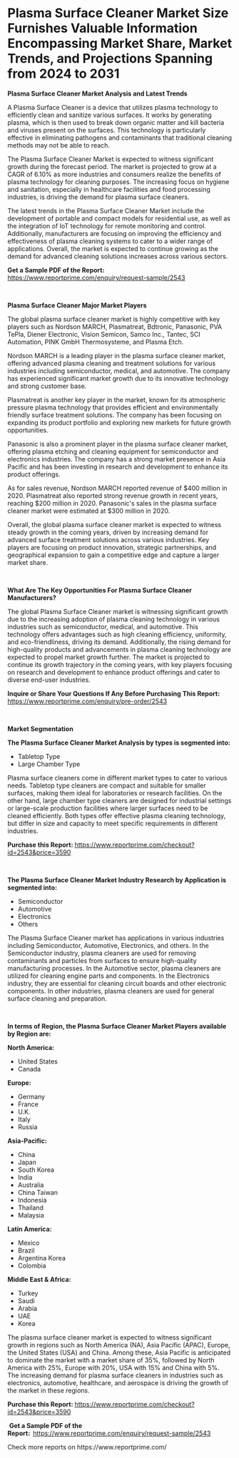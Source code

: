 <p><h1>Plasma Surface Cleaner Market Size Furnishes Valuable Information Encompassing Market Share, Market Trends, and Projections Spanning from 2024 to 2031</h1></p><p><strong>Plasma Surface Cleaner Market Analysis and Latest Trends</strong></p>
<p><p>A Plasma Surface Cleaner is a device that utilizes plasma technology to efficiently clean and sanitize various surfaces. It works by generating plasma, which is then used to break down organic matter and kill bacteria and viruses present on the surfaces. This technology is particularly effective in eliminating pathogens and contaminants that traditional cleaning methods may not be able to reach.</p><p>The Plasma Surface Cleaner Market is expected to witness significant growth during the forecast period. The market is projected to grow at a CAGR of 6.10% as more industries and consumers realize the benefits of plasma technology for cleaning purposes. The increasing focus on hygiene and sanitation, especially in healthcare facilities and food processing industries, is driving the demand for plasma surface cleaners.</p><p>The latest trends in the Plasma Surface Cleaner Market include the development of portable and compact models for residential use, as well as the integration of IoT technology for remote monitoring and control. Additionally, manufacturers are focusing on improving the efficiency and effectiveness of plasma cleaning systems to cater to a wider range of applications. Overall, the market is expected to continue growing as the demand for advanced cleaning solutions increases across various sectors.</p></p>
<p><strong>Get a Sample PDF of the Report:&nbsp;</strong> <a href="https://www.reportprime.com/enquiry/request-sample/2543">https://www.reportprime.com/enquiry/request-sample/2543</a></p>
<p>&nbsp;</p>
<p><strong>Plasma Surface Cleaner Major Market Players</strong></p>
<p><p>The global plasma surface cleaner market is highly competitive with key players such as Nordson MARCH, Plasmatreat, Bdtronic, Panasonic, PVA TePla, Diener Electronic, Vision Semicon, Samco Inc., Tantec, SCI Automation, PINK GmbH Thermosysteme, and Plasma Etch.</p><p>Nordson MARCH is a leading player in the plasma surface cleaner market, offering advanced plasma cleaning and treatment solutions for various industries including semiconductor, medical, and automotive. The company has experienced significant market growth due to its innovative technology and strong customer base.</p><p>Plasmatreat is another key player in the market, known for its atmospheric pressure plasma technology that provides efficient and environmentally friendly surface treatment solutions. The company has been focusing on expanding its product portfolio and exploring new markets for future growth opportunities.</p><p>Panasonic is also a prominent player in the plasma surface cleaner market, offering plasma etching and cleaning equipment for semiconductor and electronics industries. The company has a strong market presence in Asia Pacific and has been investing in research and development to enhance its product offerings.</p><p>As for sales revenue, Nordson MARCH reported revenue of $400 million in 2020. Plasmatreat also reported strong revenue growth in recent years, reaching $200 million in 2020. Panasonic's sales in the plasma surface cleaner market were estimated at $300 million in 2020.</p><p>Overall, the global plasma surface cleaner market is expected to witness steady growth in the coming years, driven by increasing demand for advanced surface treatment solutions across various industries. Key players are focusing on product innovation, strategic partnerships, and geographical expansion to gain a competitive edge and capture a larger market share.</p></p>
<p>&nbsp;</p>
<p><strong>What Are The Key Opportunities For Plasma Surface Cleaner Manufacturers?</strong></p>
<p><p>The global Plasma Surface Cleaner market is witnessing significant growth due to the increasing adoption of plasma cleaning technology in various industries such as semiconductor, medical, and automotive. This technology offers advantages such as high cleaning efficiency, uniformity, and eco-friendliness, driving its demand. Additionally, the rising demand for high-quality products and advancements in plasma cleaning technology are expected to propel market growth further. The market is projected to continue its growth trajectory in the coming years, with key players focusing on research and development to enhance product offerings and cater to diverse end-user industries.</p></p>
<p><strong>Inquire or Share Your Questions If Any Before Purchasing This Report:</strong> <a href="https://www.reportprime.com/enquiry/pre-order/2543">https://www.reportprime.com/enquiry/pre-order/2543</a></p>
<p>&nbsp;</p>
<p><strong>Market Segmentation</strong></p>
<p><strong>The Plasma Surface Cleaner Market Analysis by types is segmented into:</strong></p>
<p><ul><li>Tabletop Type</li><li>Large Chamber Type</li></ul></p>
<p><p>Plasma surface cleaners come in different market types to cater to various needs. Tabletop type cleaners are compact and suitable for smaller surfaces, making them ideal for laboratories or research facilities. On the other hand, large chamber type cleaners are designed for industrial settings or large-scale production facilities where larger surfaces need to be cleaned efficiently. Both types offer effective plasma cleaning technology, but differ in size and capacity to meet specific requirements in different industries.</p></p>
<p><strong>Purchase this Report:&nbsp;</strong><a href="https://www.reportprime.com/checkout?id=2543&price=3590">https://www.reportprime.com/checkout?id=2543&price=3590</a></p>
<p>&nbsp;</p>
<p><strong>The Plasma Surface Cleaner Market Industry Research by Application is segmented into:</strong></p>
<p><ul><li>Semiconductor</li><li>Automotive</li><li>Electronics</li><li>Others</li></ul></p>
<p><p>The Plasma Surface Cleaner market has applications in various industries including Semiconductor, Automotive, Electronics, and others. In the Semiconductor industry, plasma cleaners are used for removing contaminants and particles from surfaces to ensure high-quality manufacturing processes. In the Automotive sector, plasma cleaners are utilized for cleaning engine parts and components. In the Electronics industry, they are essential for cleaning circuit boards and other electronic components. In other industries, plasma cleaners are used for general surface cleaning and preparation.</p></p>
<p>&nbsp;</p>
<p><strong>In terms of Region, the Plasma Surface Cleaner Market Players available by Region are:</strong></p>
<p>
    <p> <strong> North America: </strong>
        <ul>
            <li>United States</li>
            <li>Canada</li>
        </ul>
        </p> 
    <p> <strong> Europe: </strong>
        <ul>
            <li>Germany</li>
            <li>France</li>
            <li>U.K.</li>
            <li>Italy</li>
            <li>Russia</li>
        </ul>
        </p> 
    <p> <strong> Asia-Pacific: </strong>
        <ul>
            <li>China</li>
            <li>Japan</li>
            <li>South Korea</li>
            <li>India</li>
            <li>Australia</li>
            <li>China Taiwan</li>
            <li>Indonesia</li>
            <li>Thailand</li>
            <li>Malaysia</li>
        </ul>
        </p> 
    <p> <strong> Latin America: </strong>
        <ul>
            <li>Mexico</li>
            <li>Brazil</li>
            <li>Argentina Korea</li>
            <li>Colombia</li>
        </ul>
        </p> 
    <p> <strong> Middle East & Africa: </strong>
        <ul>
            <li>Turkey</li>
            <li>Saudi</li>
            <li>Arabia</li>
            <li>UAE</li>
            <li>Korea</li>
        </ul>
    </p>
    </p>
<p><p>The plasma surface cleaner market is expected to witness significant growth in regions such as North America (NA), Asia Pacific (APAC), Europe, the United States (USA) and China. Among these, Asia Pacific is anticipated to dominate the market with a market share of 35%, followed by North America with 25%, Europe with 20%, USA with 15% and China with 5%. The increasing demand for plasma surface cleaners in industries such as electronics, automotive, healthcare, and aerospace is driving the growth of the market in these regions.</p></p>
<p><strong>Purchase this Report: </strong><a href="https://www.reportprime.com/checkout?id=2543&price=3590">https://www.reportprime.com/checkout?id=2543&price=3590</a></p>
<p>&nbsp;<strong>Get a Sample PDF of the Report:&nbsp;&nbsp;</strong><a href="https://www.reportprime.com/enquiry/request-sample/2543">https://www.reportprime.com/enquiry/request-sample/2543</a></p>
<p><strong></strong></p>
<p>Check more reports on https://www.reportprime.com/</p>